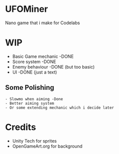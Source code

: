 # UFOMiner
Nano game that i make for Codelabs

# WIP
- Basic Game mechanic -DONE
- Score system -DONE
- Enemy behaviour -DONE (but too basic)
- UI -DONE (just a text)

## Some Polishing
	- Slowmo when aiming -Done
    - Better aiming system
    - Or some extending mechanic which i decide later


# Credits
- Unity Tech for sprites
- OpenGameArt.org for background

